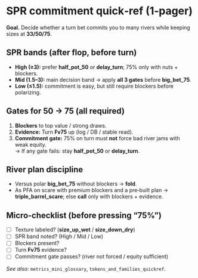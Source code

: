 # SPR commitment quick‑ref (1‑pager)

**Goal.** Decide whether a turn bet commits you to many rivers while keeping sizes at **33/50/75**.

## SPR bands (after flop, before turn)
- **High (≥3):** prefer **half_pot_50** or **delay_turn**; 75% only with nuts + blockers.
- **Mid (1.5–3):** main decision band → apply **all 3 gates** before **big_bet_75**.
- **Low (≤1.5):** commitment is easy, but still require blockers before polarizing.

## Gates for 50 → 75 (all required)
1) **Blockers** to top value / strong draws.  
2) **Evidence:** Turn **Fv75** up (log / DB / stable read).  
3) **Commitment gate:** 75% on turn must **not** force bad river jams with weak equity.  
   → If any gate fails: stay **half_pot_50** or **delay_turn**.

## River plan discipline
- Versus polar **big_bet_75** without blockers → **fold**.
- As PFA on scare with premium blockers and a pre‑built plan → **triple_barrel_scare**; else **call** only with blockers + evidence.

## Micro‑checklist (before pressing “75%”)
- [ ] Texture labeled? (**size_up_wet** / **size_down_dry**)
- [ ] SPR band noted? (High / Mid / Low)
- [ ] Blockers present?
- [ ] Turn **Fv75** evidence?
- [ ] Commitment gate passes? (river not forced / equity sufficient)

*See also:* `metrics_mini_glossary`, `tokens_and_families_quickref`.
